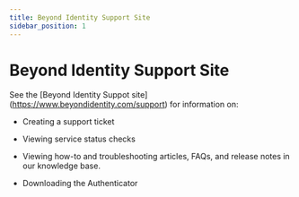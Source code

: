 ```yaml
---
title: Beyond Identity Support Site 
sidebar_position: 1
---   
```


Beyond Identity Support Site 
=========================
See the [Beyond Identity Suppot site] (https://www.beyondidentity.com/support) for information on:

*	Creating a support ticket 

*	Viewing service status checks

*	Viewing how-to and troubleshooting articles, FAQs, and release notes in our knowledge base.

*	Downloading the Authenticator